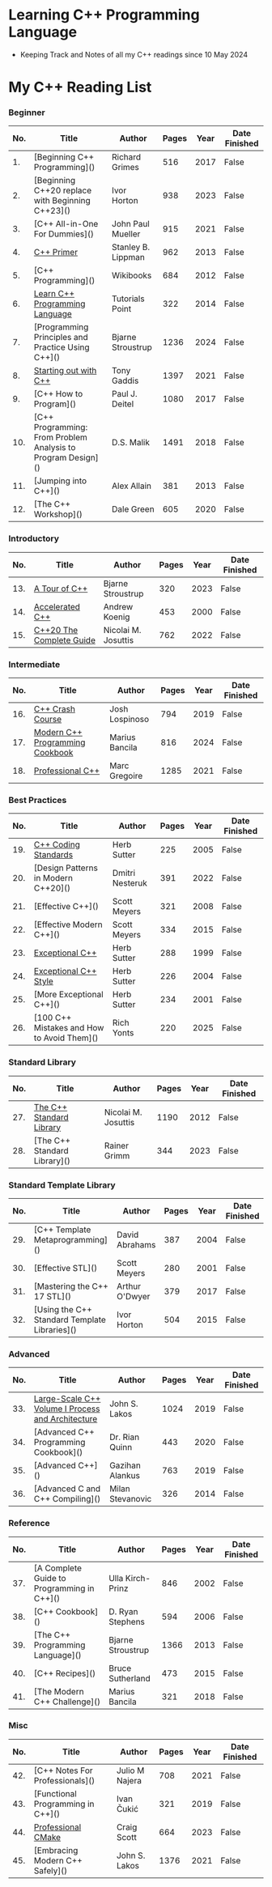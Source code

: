 # Learning C++ Programming Language

  - Keeping Track and Notes of all my C++ readings since 10 May 2024

# My C++ Reading List

### Beginner

| No. | Title | Author | Pages | Year | Date Finished|
|-----|----------|----------|------|------|-------|
| 1. |[Beginning C++ Programming]\() | Richard Grimes |	516| 2017 |False|
| 2. |[Beginning C++20 replace with Beginning C++23]\()|Ivor Horton|938|	2023|False|
| 3. |[C++ All-in-One For Dummies]\()|John Paul Mueller|	915|2021|False|
| 4. |[C++ Primer](https://github.com/olemdiga/Cpp-Programming/tree/f744da2d851982a71e3cfb59c42991c42b58142e/My%20Notes/C%2B%2B%20Primer)|Stanley B. Lippman|962|2013|False|
| 5. |[C++ Programming]\()|Wikibooks|	684|2012|False|
| 6. |[Learn C++ Programming Language](https://github.com/olemdiga/Cpp-Programming/tree/2de54687acc034ac56bdde83f5962f0267f58e02/My%20Notes/Learn%20C%2B%2B%20Programming%20Language)|Tutorials Point	|322|	2014|False|
| 7. |[Programming Principles and Practice Using C++]\() |Bjarne Stroustrup| 1236| 2024|False|
| 8. |[Starting out with C++](https://github.com/olemdiga/Cpp-Programming/tree/2de54687acc034ac56bdde83f5962f0267f58e02/My%20Notes/Starting%20out%20with%20C%2B%2B)|Tony Gaddis|1397|2021|False|
| 9. |[C++ How to Program]\()|Paul J. Deitel	|1080|	2017|False|
| 10. |[C++ Programming: From Problem Analysis to Program Design]\()|D.S. Malik|	1491	|2018|False|
| 11. |[Jumping into C++]\()|Alex Allain|	381	|2013|False|
| 12. |[The C++ Workshop]\()|Dale Green|	605	|2020|False|

### Introductory
| No. | Title | Author | Pages | Year | Date Finished|
|-----|----------|----------|------|------|-------|
| 13. | [A Tour of C++](https://github.com/olemdiga/Learning-Cplusplus/tree/69b8f8ef28e796eedecc4d3ca6e1574bcd7bf0f1/My%20Notes/A%20Tour%20of%20C%2B%2B) |Bjarne Stroustrup | 320 | 2023 |False|
| 14. |[Accelerated C++](https://github.com/olemdiga/Learning-Cplusplus/tree/022b17e625a04ffa93b99f3a8598e0058df689f7/My%20Notes/Accelerated%20C%2B%2B)|Andrew Koenig|453|2000|False|
| 15. |[C++20 The Complete Guide](https://github.com/olemdiga/Learning-Cplusplus/tree/69b8f8ef28e796eedecc4d3ca6e1574bcd7bf0f1/My%20Notes/C%2B%2B20%20The%20Complete%20Guide)|Nicolai M. Josuttis|	762|2022|False|

### Intermediate
| No. | Title | Author | Pages | Year | Date Finished|
|-----|----------|----------|------|------|-------|
| 16. |[C++ Crash Course](https://github.com/olemdiga/Cpp-Programming/tree/f744da2d851982a71e3cfb59c42991c42b58142e/My%20Notes/C%2B%2B%20Crash%20Course)|Josh Lospinoso|794|	2019|False|
| 17. |[Modern C++ Programming Cookbook](https://github.com/olemdiga/Learning-Cplusplus/tree/617c8d9860195400b06883f23a7cd398065f1c5b/My%20Notes/Modern%20C%2B%2B%20Programming%20Cookbook)|Marius Bancila|816|2024|False|
| 18. |[Professional C++](https://github.com/olemdiga/Learning-Cplusplus/tree/dd281a3097117d26bae0750b4bfe92d14939fb36/My%20Notes/Professional%20C%2B%2B) | Marc Gregoire|	1285|	2021|False|

### Best Practices
| No. | Title | Author | Pages | Year | Date Finished|
|-----|----------|----------|------|------|-------|
| 19. |[C++ Coding Standards](https://github.com/olemdiga/Cpp-Programming/tree/8472295a81d109c69420003682d2d1fc7e921c07/My%20Notes/C%2B%2B%20Coding%20Standards) | Herb Sutter | 225 | 2005 |False|
| 20. |[Design Patterns in Modern C++20]\()|Dmitri Nesteruk|391|2022|False|
| 21. |[Effective C++]\()| Scott Meyers|321|2008|False|
| 22. |[Effective Modern C++]\()|Scott Meyers|334|2015|False|
| 23. |[Exceptional C++](https://github.com/olemdiga/Learning-Cplusplus/tree/08031a63afc24265a63ed4758a3ea13bc5695b29/My%20Notes/Exceptional%20C%2B%2B)|Herb Sutter|288|1999|False|
| 24. |[Exceptional C++ Style](https://github.com/olemdiga/Cpp-Programming/tree/95b84ce0dead74aa51019590008bb963419f2b41/My%20Notes/Exceptional%20C%2B%2B%20Style)|Herb Sutter|	226	|2004|False|
| 25. |[More Exceptional C++]\()|Herb Sutter|234|	2001|False|
| 26. |[100 C++ Mistakes and How to Avoid Them]\()|Rich Yonts	|220	|2025|False|

### Standard Library
| No. | Title | Author | Pages | Year | Date Finished|
|-----|----------|----------|------|------|-------|
| 27. |[The C++ Standard Library](https://github.com/olemdiga/Learning-Cplusplus/tree/49a767029199886609adfff3114744b786bd57b8/My%20Notes/The%20C%2B%2B%20Standard%20Library) | Nicolai M. Josuttis|	1190|	2012|False|
| 28. |[The C++ Standard Library]\() | Rainer Grimm | 344 | 2023 |False|

### Standard Template Library
| No. | Title | Author | Pages | Year | Date Finished|
|-----|----------|----------|------|------|-------|
| 29. |[C++ Template Metaprogramming]\()|David Abrahams|387|2004|False|
| 30. |[Effective STL]\()|Scott Meyers|280|	2001|False|
| 31. |[Mastering the C++ 17 STL]\()|Arthur O'Dwyer|379|2017|False|
| 32. |[Using the C++ Standard Template Libraries]\()|Ivor Horton|504|2015|False|

### Advanced
| No. | Title | Author | Pages | Year | Date Finished|
|-----|----------|----------|------|------|-------|
| 33. |[Large-Scale C++ Volume I Process and Architecture](https://github.com/olemdiga/Learning-Cplusplus/tree/477339db48fe4e2e956e9c0a20681bccb92ef8c7/My%20Notes/Large-Scale%20C%2B%2B%20Volume%20I%20Process%20and%20Architecture)|John S. Lakos|	1024|2019|False|
| 34. |[Advanced C++ Programming Cookbook]\()|Dr. Rian Quinn	|443	|2020|False|
| 35. |[Advanced C++]\()|Gazihan Alankus|	763	|2019|False|
| 36. |[Advanced C and C++ Compiling]\()|Milan Stevanovic	|326	|2014|False|

### Reference
| No. | Title | Author | Pages | Year | Date Finished|
|-----|----------|----------|------|------|-------|
| 37. |[A Complete Guide to Programming in C++]\()|Ulla Kirch-Prinz|846|2002|False|
| 38. |[C++ Cookbook]\()|D. Ryan Stephens|	594|2006|False|
| 39. |[The C++ Programming Language]\()|Bjarne Stroustrup|	1366|2013|False|
| 40. |[C++ Recipes]\()|Bruce Sutherland|	473	|2015|False|
| 41. |[The Modern C++ Challenge]\()|Marius Bancila|321|2018| False|

### Misc
| No. | Title | Author | Pages | Year | Date Finished|
|-----|----------|----------|------|------|-------|
| 42. |[C++ Notes For Professionals]\()|Julio M Najera	|708	|2021|False|
| 43. |[Functional Programming in C++]\()|Ivan Čukić|321|2019|False|
| 44. |[Professional CMake](https://github.com/olemdiga/Learning-Cplusplus/tree/dd281a3097117d26bae0750b4bfe92d14939fb36/My%20Notes/Professional%20CMake)|Craig Scott|	664	|2023|False|
| 45. | [Embracing Modern C++ Safely]\() |John S. Lakos	|1376|	2021| False|
